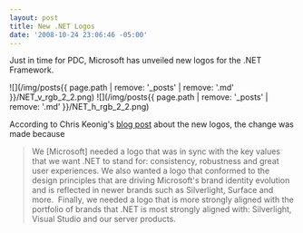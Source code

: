 ```yaml
---
layout: post
title: New .NET Logos
date: '2008-10-24 23:06:46 -05:00'
---
```


Just in time for PDC, Microsoft has unveiled new logos for the .NET Framework.

![](/img/posts{{ page.path | remove: '_posts' | remove: '.md' }}/NET_v_rgb_2_2.png) ![](/img/posts{{ page.path | remove: '_posts' | remove: '.md' }}/NET_h_rgb_2_2.png)

According to Chris Keonig's [blog post](http://blogs.msdn.com/chkoenig/archive/2008/10/24/new-net-logos-announced-today.aspx) about the new logos, the change was made because

> We [Microsoft] needed a logo that was in sync with the key values that we want .NET to stand for: consistency, robustness and great user experiences. We also wanted a logo that conformed to the design principles that are driving Microsoft's brand identity evolution and is reflected in newer brands such as Silverlight, Surface and more.  Finally, we needed a logo that is more strongly aligned with the portfolio of brands that .NET is most strongly aligned with: Silverlight, Visual Studio and our server products.
